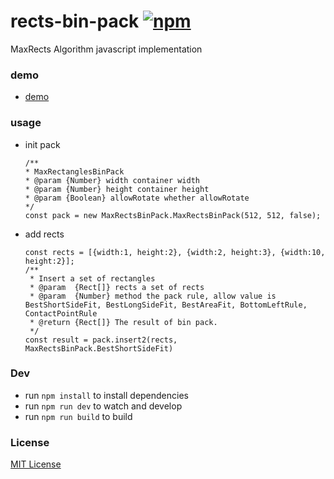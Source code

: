 # rects-bin-pack [![npm][npm-image]][npm-url]
MaxRects Algorithm javascript implementation

### demo
* [demo](http://06wj.github.io/MaxRectsBinPack/demo/test.html)

### usage
* init pack
    ```
    /**
    * MaxRectanglesBinPack
    * @param {Number} width container width
    * @param {Number} height container height
    * @param {Boolean} allowRotate whether allowRotate
    */
    const pack = new MaxRectsBinPack.MaxRectsBinPack(512, 512, false);
    ```
* add rects
    ```
    const rects = [{width:1, height:2}, {width:2, height:3}, {width:10, height:2}];
    /**
     * Insert a set of rectangles
     * @param  {Rect[]} rects a set of rects
     * @param  {Number} method the pack rule, allow value is BestShortSideFit, BestLongSideFit, BestAreaFit, BottomLeftRule, ContactPointRule
     * @return {Rect[]} The result of bin pack.
     */
    const result = pack.insert2(rects, MaxRectsBinPack.BestShortSideFit)
    ```

### Dev
* run `npm install` to install dependencies
* run `npm run dev` to watch and develop
* run `npm run build` to build

### License
[MIT License](http://en.wikipedia.org/wiki/MIT_License)

[npm-image]: https://img.shields.io/npm/v/rects-bin-pack.svg?style=flat-square
[npm-url]: https://www.npmjs.com/package/rects-bin-pack